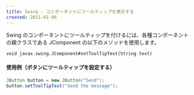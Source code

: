 ```yaml
---
title: Swing - コンポーネントにツールティップを表示する
created: 2011-01-06
---
```


Swing のコンポーネントにツールティップを付けるには、各種コンポーネントの親クラスである JComponent の以下のメソッドを使用します。

~~~
void javax.swing.JComponent#setToolTipText(String text)
~~~

#### 使用例（ボタンにツールティップを設定する）

~~~ java
JButton button = new JButton("Send");
button.setToolTipText("Send the message");
~~~

